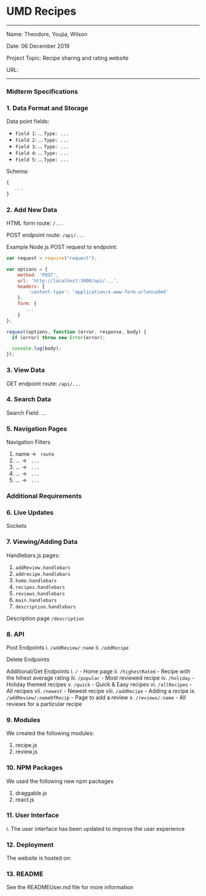 
# UMD Recipes

---

Name: Theodore, Youjia, Wilson

Date: 06 December 2019

Project Topic: Recipe sharing and rating website

URL: 

---
### Midterm Specifications

### 1. Data Format and Storage

Data point fields:
- `Field 1`:     ...       `Type: ...`
- `Field 2`:     ...       `Type: ...`
- `Field 3`:     ...       `Type: ...`
- `Field 4`:     ...       `Type: ...`
- `Field 5`:     ...       `Type: ...`

Schema: 
```javascript
{
   ...
}
```

### 2. Add New Data

HTML form route: `/...`

POST endpoint route: `/api/...`

Example Node.js POST request to endpoint: 
```javascript
var request = require("request");

var options = { 
    method: 'POST',
    url: 'http://localhost:3000/api/...',
    headers: { 
        'content-type': 'application/x-www-form-urlencoded' 
    },
    form: { 
       ...
    } 
};

request(options, function (error, response, body) {
  if (error) throw new Error(error);

  console.log(body);
});
```

### 3. View Data

GET endpoint route: `/api/...`

### 4. Search Data

Search Field: ...

### 5. Navigation Pages

Navigation Filters
1. name -> `  route  `
2. ... -> `  ...  `
3. ... -> `  ...  `
4. ... -> `  ...  `
5. ... -> `  ...  `

### Additional Requirements

### 6. Live Updates
Sockets

### 7. Viewing/Adding Data
  Handlebars.js pages:
  1. `addReview.handlebars`
  2. `addrecipe.handlebars`
  3. `home.handlebars`
  4. `recipes.handlebars`
  5. `reviews.handlebars`
  6. `main.handlebars`
  7. `description.handlebars`

  Description page `/description`

### 8. API

  Post Endpoints
    i. `/addReview/:name`
    ii. `/addRecipe`

  Delete Endpoints

  Additional/Get Endpoints
    i. `/` - Home page
    ii. `/highestRated` - Recipe with the hihest average rating
    iii. `/popular` - Most reviewed recipe
    iv. `/holiday` - Holiday themed recipes
    v. `/quick` - Quick & Easy recipes
    vi. `/allRecipes` - All recipes
    vii. `/newest` - Newest recipe
    viii. `/addRecipe` - Adding a recipe
    ix. `/addReview/:nameOfRecip` - Page to add a review
    x. `/reviews/:name` - All reviews for a particular recipe

### 9. Modules
  We created the following modules:
  1. recipe.js
  2. review.js

### 10. NPM Packages
  We used the following new npm packages
  1. draggable.js
  2. react.js

### 11. User Interface
  i. The user interface has been updated to improve the user experience

### 12. Deployment
  The website is hosted on: 

### 13. README
  See the READMEUser.md file for more information
